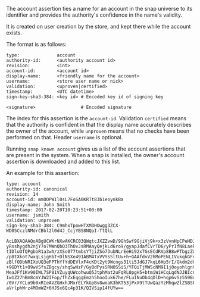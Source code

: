The account assertion ties a name for an account in the snap universe to its identifier and provides the authority's confidence in the name's validity.

It is created on user creation by the store, and kept there while the account exists.

The format is as follows:

``` text
type:              account
authority-id:      <authority account id>
revision:          <int>
account-id:        <account id>
display-name:      <friendly name for the account>
username:          <store user name or nick>
validation:        <uproven|certified>
timestamp:         <UTC datetime>
sign-key-sha3-384: <key id> # Encoded key id of signing key

<signature>                 # Encoded signature
```

The index for this assertion is the `account-id`. Validation `certified` means that the authority is confident in that the display name accurately describes the owner of the account, while `unproven` means that no checks have been performed on that. Header `username` is optional.

Running `snap known account` gives us a list of the account assertions that are present in the system. When a snap is installed, the owner's account assertion is downloaded and added to this list.

An example for this assertion:

``` text
type: account
authority-id: canonical
revision: 14
account-id: mmOOPWIl0sL7FoSA0KRTt83b1eoynkBa
display-name: John Smith
timestamp: 2017-02-20T10:23:51+00:00
username: jsmith
validation: unproven
sign-key-sha3-384: C9mhxTpowHTXM3HOwgg3ZCX-WD05CczlNMdrCBbl2l0d4J_CcjYBS8NQpI-TtQlL

AcLBXAQAAQoABgUCWKrNXwAKCRC03QWqtcJXZZvwD/9GhSwf9GjiVj9k+x3zVvnHpCPeHDJT0MSJ
yRsshygdh2njY7o7MWnQbQ3ThOvJsRMAayQejkLd6ro9/gyapJdafCVrTD6/yPrIfN8LaekVGmTL
tIDluOfQPgboR1a3wA/zXSo077tmbsYTjiZSo73ubNLrEeHi92x7GsECdRVp8B8wPTbgzZUWZOo3
/p8tXkot7wxqLsjgHbT+DlNSXe491ABM4TxVVYsSltUv+h+GAAfdvV2hMoPENLIVukqkGFq1XRGf
zBlfODbNRIXoUQ3eFPThYfYdDEVlxF4cKDt2yt9Wcngs31ti5JdGJ7kqL6Hp5rI/Gkdm2dCdvLhf
+9GDYt1+O9wVSfsZBgcy/shqSwHzP/GyBdPysSRNOSSiS/YFQiTjMWScNM9I1j0oyohlgnV6AOVa
MeaJFf1Kv90IWL7SP81VZuyqUWcohwuQ5JtphMat2uFqRL0pgH5+btmiWiHCqLqdNJJBIcCpSG+t
Iw1Z27hBm8cmYJW2IFop/fhZxEqggEmzh5hooIuk67he/FLuINuOb4qDlD+hqp6vSz5S9Br/0Gu/
/0Vr/YCLo9b0xRIeAVZGHxhJMxrELYkGpBv8woaK3hKT53jPxX9tTUwQazYzMhqwZlZSBSFQtnSq
aVrlphWrz4MOmWZ+6HJSx6Qc4p31K/QIVSip14fUYw==
```

